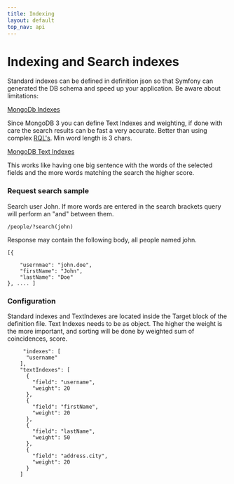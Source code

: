 ```yaml
---
title: Indexing
layout: default
top_nav: api
---
```


# Indexing and Search indexes

Standard indexes can be defined in definition json so that Symfony can generated the DB schema and speed up your
application. Be aware about limitations: 

 [MongoDb Indexes](https://docs.mongodb.com/manual/indexes/)


Since MongoDB 3 you can define Text Indexes and weighting, if done with care the search results can be fast a very accurate.
Better than using complex [RQL's](/api/rql). Min word length is 3 chars.

 [MongoDB Text Indexes](https://docs.mongodb.com/manual/text-search/)

This works like having one big sentence with the words of the selected fields and the more words matching the search
the higher score.


### Request search sample

Search user John. If more words are entered in the search brackets query will perform an "and" between them. 

````
/people/?search(john)
````

Response may contain the following body, all people named john. 

```
[{

    "usernmae": "john.doe",
    "firstName": "John",
    "lastName": "Doe"
}, .... ]
```

### Configuration

Standard indexes and TextIndexes are located inside the Target block of the definition file.
Text Indexes needs to be as object. 
The higher the weight is the more important, and sorting will be done by weighted sum of coincidences, score. 

````
     "indexes": [
      "username"
    ],
    "textIndexes": [
      {
        "field": "username",
        "weight": 20
      },
      {
        "field": "firstName",
        "weight": 20
      },
      {
        "field": "lastName",
        "weight": 50
      },
      {
        "field": "address.city",
        "weight": 20
      }
    ]
````